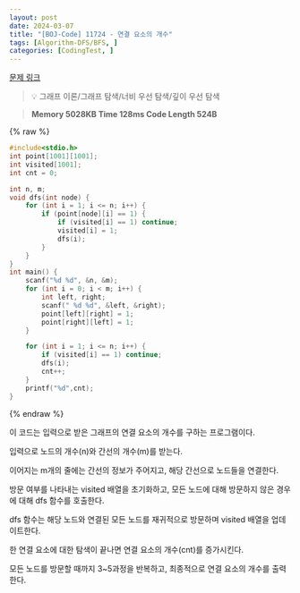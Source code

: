 ```yaml
---
layout: post
date: 2024-03-07
title: "[BOJ-Code] 11724 - 연결 요소의 개수"
tags: [Algorithm-DFS/BFS, ]
categories: [CodingTest, ]
---
```


[문제 링크](https://www.acmicpc.net/problem/11724)


> 💡 그래프 이론/그래프 탐색/너비 우선 탐색/깊이 우선 탐색


> **Memory   5028KB                                   Time   128ms                                Code Length   524B**



{% raw %}
```c++
#include<stdio.h>
int point[1001][1001];
int visited[1001];
int cnt = 0;

int n, m;
void dfs(int node) {
	for (int i = 1; i <= n; i++) {
		if (point[node][i] == 1) {
			if (visited[i] == 1) continue;
			visited[i] = 1;
			dfs(i);
		}
	}
}
int main() {
	scanf("%d %d", &n, &m);
	for (int i = 0; i < m; i++) {
		int left, right;
		scanf(" %d %d", &left, &right);
		point[left][right] = 1;
		point[right][left] = 1;
	}

	for (int i = 1; i <= n; i++) {
		if (visited[i] == 1) continue;
		dfs(i);
		cnt++;
	}
	printf("%d",cnt);
}
```
{% endraw %}



이 코드는 입력으로 받은 그래프의 연결 요소의 개수를 구하는 프로그램이다.

입력으로 노드의 개수(n)와 간선의 개수(m)를 받는다.

이어지는 m개의 줄에는 간선의 정보가 주어지고, 해당 간선으로 노드들을 연결한다.

방문 여부를 나타내는 visited 배열을 초기화하고, 모든 노드에 대해 방문하지 않은 경우에 대해 dfs 함수를 호출한다.

dfs 함수는 해당 노드와 연결된 모든 노드를 재귀적으로 방문하며 visited 배열을 업데이트한다.

한 연결 요소에 대한 탐색이 끝나면 연결 요소의 개수(cnt)를 증가시킨다.

모든 노드를 방문할 때까지 3~5과정을 반복하고, 최종적으로 연결 요소의 개수를 출력한다.

